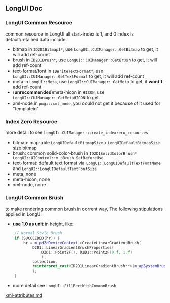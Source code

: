 ﻿## LongUI Doc

### LongUI Common Resource
  common resource in LongUI all start-index is 1, and 0 index is default/retained data include:
  - bitmap in `ID2D1Bitmap1*`, use `LongUI::CUIManager::GetBitmap` to get, it will add ref-count
  - brush in `ID2D1Brush*`, use `LongUI::CUIManager::GetBrush` to get, it will add ref-count
  - text-format/font in `IDWriteTextFormat*`, use `LongUI::CUIManager::GetTextFormat` to get, it will add ref-count
  - meta in `LongUI::Meta`, use `LongUI::CUIManager::GetMeta` to get, it **wont't** add ref-count
  - (**unrecommended**)meta-hicon in `HICON`, use `LongUI::CUIManager::GetMetaHICON` to get
  - xml-node in `pugi::xml_node`, you could not get it because of it used for "templateid"
  
### Index Zero Resource
  more detail to see `LongUI::CUIManager::create_indexzero_resources`
  - bitmap: map-able `LongUIDefaultBitmapSize` x `LongUIDefaultBitmapSize` size bitmap
  - brush: common solid-color-brush in `ID2D1SolidColorBrush*  LongUI::UIControl::m_pBrush_SetBeforeUse`
  - text-format: default text format via `LongUI::LongUIDefaultTextFontName` and `LongUI::LongUIDefaultTextFontSize`
  - meta, none
  - meta-hicon, none
  - xml-node, none
  
### LongUI Common Brush
to make rendering common brush in corrent way, The following stipulations applied in LongUI
  - **use 1.0 as unit** in height, like:
```cpp
    // Normal Style Brush
    if (SUCCEEDED(hr)) {
        hr = m_pd2dDeviceContext->CreateLinearGradientBrush(
            D2D1::LinearGradientBrushProperties(
                D2D1::Point2F(), D2D1::Point2F(0.f, 1.f)
                ),
            collection,
            reinterpret_cast<ID2D1LinearGradientBrush**>(m_apSystemBrushes + Status_Normal)
            );
    }
```
  - more detail see `LongUI::FillRectWithCommonBrush`
  
  
[xml-attributes.md](./xml-attributes.md)